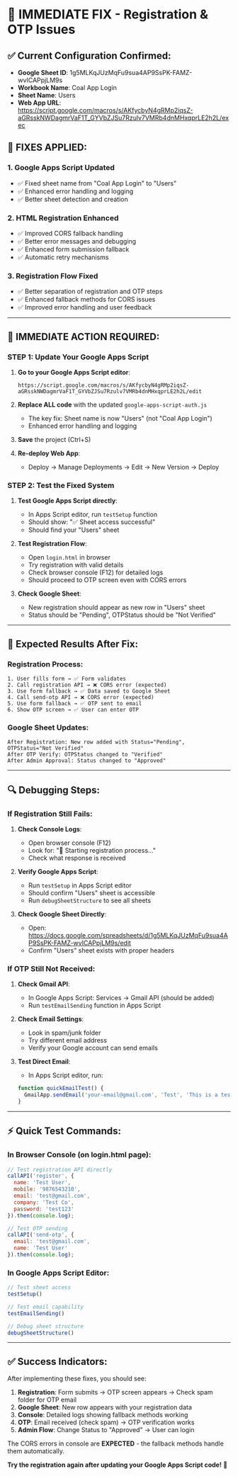 # 🚨 IMMEDIATE FIX - Registration & OTP Issues

## ✅ **Current Configuration Confirmed:**
- **Google Sheet ID**: 1g5MLKqJUzMqFu9sua4AP9SsPK-FAMZ-wvICAPpjLM9s
- **Workbook Name**: Coal App Login  
- **Sheet Name**: Users
- **Web App URL**: https://script.google.com/macros/s/AKfycbyN4gRMp2iqsZ-aGRsskNWDagmrVaF1T_GYVbZJSu7Rzulv7VMRb4dnMHxqprLE2h2L/exec

## 🔧 **FIXES APPLIED:**

### 1. **Google Apps Script Updated**
- ✅ Fixed sheet name from "Coal App Login" to "Users"  
- ✅ Enhanced error handling and logging
- ✅ Better sheet detection and creation

### 2. **HTML Registration Enhanced**
- ✅ Improved CORS fallback handling
- ✅ Better error messages and debugging
- ✅ Enhanced form submission fallback
- ✅ Automatic retry mechanisms

### 3. **Registration Flow Fixed**
- ✅ Better separation of registration and OTP steps
- ✅ Enhanced fallback methods for CORS issues
- ✅ Improved error handling and user feedback

---

## 🚀 **IMMEDIATE ACTION REQUIRED:**

### **STEP 1: Update Your Google Apps Script**

1. **Go to your Google Apps Script editor**:
   ```
   https://script.google.com/macros/s/AKfycbyN4gRMp2iqsZ-aGRsskNWDagmrVaF1T_GYVbZJSu7Rzulv7VMRb4dnMHxqprLE2h2L/edit
   ```

2. **Replace ALL code** with the updated `google-apps-script-auth.js`
   - The key fix: Sheet name is now "Users" (not "Coal App Login")
   - Enhanced error handling and logging

3. **Save** the project (Ctrl+S)

4. **Re-deploy Web App**:
   - Deploy → Manage Deployments → Edit → New Version → Deploy

### **STEP 2: Test the Fixed System**

1. **Test Google Apps Script directly**:
   - In Apps Script editor, run `testSetup` function
   - Should show: "✅ Sheet access successful" 
   - Should find your "Users" sheet

2. **Test Registration Flow**:
   - Open `login.html` in browser
   - Try registration with valid details
   - Check browser console (F12) for detailed logs
   - Should proceed to OTP screen even with CORS errors

3. **Check Google Sheet**:
   - New registration should appear as new row in "Users" sheet
   - Status should be "Pending", OTPStatus should be "Not Verified"

---

## 🎯 **Expected Results After Fix:**

### **Registration Process:**
```
1. User fills form → ✅ Form validates
2. Call registration API → ❌ CORS error (expected)
3. Use form fallback → ✅ Data saved to Google Sheet  
4. Call send-otp API → ❌ CORS error (expected)
5. Use form fallback → ✅ OTP sent to email
6. Show OTP screen → ✅ User can enter OTP
```

### **Google Sheet Updates:**
```
After Registration: New row added with Status="Pending", OTPStatus="Not Verified"
After OTP Verify: OTPStatus changed to "Verified"
After Admin Approval: Status changed to "Approved"
```

---

## 🔍 **Debugging Steps:**

### **If Registration Still Fails:**

1. **Check Console Logs**:
   - Open browser console (F12)
   - Look for: "📝 Starting registration process..."
   - Check what response is received

2. **Verify Google Apps Script**:
   - Run `testSetup` in Apps Script editor
   - Should confirm "Users" sheet is accessible
   - Run `debugSheetStructure` to see all sheets

3. **Check Google Sheet Directly**:
   - Open: https://docs.google.com/spreadsheets/d/1g5MLKqJUzMqFu9sua4AP9SsPK-FAMZ-wvICAPpjLM9s/edit
   - Confirm "Users" sheet exists with proper headers

### **If OTP Still Not Received:**

1. **Check Gmail API**:
   - In Google Apps Script: Services → Gmail API (should be added)
   - Run `testEmailSending` function in Apps Script

2. **Check Email Settings**:
   - Look in spam/junk folder
   - Try different email address
   - Verify your Google account can send emails

3. **Test Direct Email**:
   - In Apps Script editor, run:
   ```javascript
   function quickEmailTest() {
     GmailApp.sendEmail('your-email@gmail.com', 'Test', 'This is a test email');
   }
   ```

---

## ⚡ **Quick Test Commands:**

### **In Browser Console (on login.html page):**
```javascript
// Test registration API directly
callAPI('register', {
  name: 'Test User',
  mobile: '9876543210', 
  email: 'test@gmail.com',
  company: 'Test Co',
  password: 'test123'
}).then(console.log);

// Test OTP sending
callAPI('send-otp', {
  email: 'test@gmail.com',
  name: 'Test User'
}).then(console.log);
```

### **In Google Apps Script Editor:**
```javascript
// Test sheet access
testSetup()

// Test email capability  
testEmailSending()

// Debug sheet structure
debugSheetStructure()
```

---

## ✅ **Success Indicators:**

After implementing these fixes, you should see:

1. **Registration**: Form submits → OTP screen appears → Check spam folder for OTP email
2. **Google Sheet**: New row appears with your registration data
3. **Console**: Detailed logs showing fallback methods working
4. **OTP**: Email received (check spam) → OTP verification works
5. **Admin Flow**: Change Status to "Approved" → User can login

The CORS errors in console are **EXPECTED** - the fallback methods handle them automatically.

**Try the registration again after updating your Google Apps Script code!** 🚀